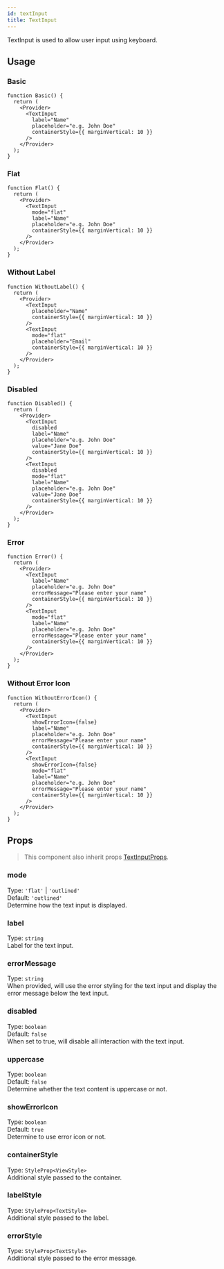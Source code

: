 ```yaml
---
id: textInput 
title: TextInput 
---
```


TextInput is used to allow user input using keyboard.

## Usage 

### Basic

```tsx live
function Basic() {
  return (
    <Provider>
      <TextInput
        label="Name"
        placeholder="e.g. John Doe"
        containerStyle={{ marginVertical: 10 }}
      />
    </Provider>
  );
}
```

### Flat 

```tsx live
function Flat() {
  return (
    <Provider>
      <TextInput
        mode="flat"
        label="Name"
        placeholder="e.g. John Doe"
        containerStyle={{ marginVertical: 10 }}
      />
    </Provider>
  );
}
```

### Without Label 

```tsx live
function WithoutLabel() {
  return (
    <Provider>
      <TextInput
        placeholder="Name"
        containerStyle={{ marginVertical: 10 }}
      />
      <TextInput
        mode="flat"
        placeholder="Email"
        containerStyle={{ marginVertical: 10 }}
      />
    </Provider>
  );
}
```

### Disabled 

```tsx live
function Disabled() {
  return (
    <Provider>
      <TextInput
        disabled
        label="Name"
        placeholder="e.g. John Doe"
        value="Jane Doe"
        containerStyle={{ marginVertical: 10 }}
      />
      <TextInput
        disabled
        mode="flat"
        label="Name"
        placeholder="e.g. John Doe"
        value="Jane Doe"
        containerStyle={{ marginVertical: 10 }}
      />
    </Provider>
  );
}
```

### Error 

```tsx live
function Error() {
  return (
    <Provider>
      <TextInput
        label="Name"
        placeholder="e.g. John Doe"
        errorMessage="Please enter your name"
        containerStyle={{ marginVertical: 10 }}
      />
      <TextInput
        mode="flat"
        label="Name"
        placeholder="e.g. John Doe"
        errorMessage="Please enter your name"
        containerStyle={{ marginVertical: 10 }}
      />
    </Provider>
  );
}
```

### Without Error Icon 

```tsx live
function WithoutErrorIcon() {
  return (
    <Provider>
      <TextInput
        showErrorIcon={false}
        label="Name"
        placeholder="e.g. John Doe"
        errorMessage="Please enter your name"
        containerStyle={{ marginVertical: 10 }}
      />
      <TextInput
        showErrorIcon={false}
        mode="flat"
        label="Name"
        placeholder="e.g. John Doe"
        errorMessage="Please enter your name"
        containerStyle={{ marginVertical: 10 }}
      />
    </Provider>
  );
}
```

## Props

> This component also inherit props [TextInputProps](https://facebook.github.io/react-native/docs/textinput.html#props).

### mode

Type: `'flat'` | `'outlined'`  
Default: `'outlined'`  
Determine how the text input is displayed.

### label

Type: `string`  
Label for the text input.

### errorMessage

Type: `string`  
When provided, will use the error styling for the text input and display the error message below the text input.

### disabled

Type: `boolean`  
Default: `false`  
When set to true, will disable all interaction with the text input.

### uppercase

Type: `boolean`  
Default: `false`  
Determine whether the text content is uppercase or not.

### showErrorIcon 

Type: `boolean`  
Default: `true`  
Determine to use error icon or not.

### containerStyle

Type: `StyleProp<ViewStyle>`  
Additional style passed to the container.

### labelStyle

Type: `StyleProp<TextStyle>`  
Additional style passed to the label.

### errorStyle

Type: `StyleProp<TextStyle>`  
Additional style passed to the error message.

